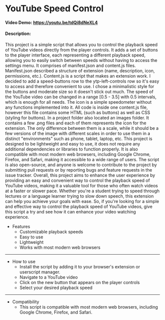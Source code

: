# YouTube Speed Control
#### Video Demo: https://youtu.be/tdQi8dNeXL4
#### Description:
This project is a simple script that allows you to control the playback speed of YouTube videos directly from the player controls. It adds a set of buttons to the player interface, each representing a different playback speed, allowing you to easily switch between speeds without having to access the settings menu. It comprises of manifest.json and content.js files. Manifest.json described a structure of extension (name, description, icon, permissions, etc.). Content.js is a script that makes an extension work. I decided to add a speed-buttons row to the ytp-left-controls row so it's easy to access and therefore convenient to use. I chose a minimalistic style for the buttons and moderate size so it doesn't stick out much. The speed of the YouTube video can be changed in a range [0.5 - 3.5] with 0.5 intervals, which is enough for all needs. The icon is a simple speedometer without any functions implemented into it. All code is inside one content.js file, however this file contains some HTML (such as buttons) as well as CSS (styling for buttons). In a project folder also located an images folder. It contains a few .png files and each of them represents the icon for the extension. The only difference between them is a scale, while it should be a few versions of the image with different scales in order to use them in a distinct "environments" such as phone, tablet, laptop, etc. This project is designed to be lightweight and easy to use, it does not require any additional dependencies or libraries to function properly. It is also compatible with most modern web browsers, including Google Chrome, Firefox, and Safari, making it accessible to a wide range of users. The script is also open-source, and anyone is welcome to contribute to the project by submitting pull requests or by reporting bugs and feature requests in the issue tracker. Overall, this project aims to enhance the user experience by providing an easy and convenient way to control the playback speed of YouTube videos, making it a valuable tool for those who often watch videos at a faster or slower pace. Whether you're a student trying to speed through lectures or a language learner trying to slow down speech, this extension can help you achieve your goals with ease. So, if you're looking for a simple and effective way to control the playback speed of YouTube videos, give this script a try and see how it can enhance your video watching experience.
* Features
    * Customizable playback speeds
    * Easy to use
    * Lightweight
    * Works with most modern web browsers
---
* How to use
   * Install the script by adding it to your browser's extension or userscript manager.
   * Navigate to a YouTube video
   * Click on the new button that appears on the player controls
   * Select your desired playback speed
---
* Compatibility
  * This script is compatible with most modern web browsers, including Google Chrome, Firefox, and Safari.